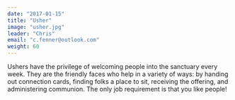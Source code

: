 ```yaml
---
date: "2017-01-15"
title: "Usher"
image: "usher.jpg"
leader: "Chris"
email: "c.fenner@outlook.com"
weight: 60
---
```


Ushers have the privilege of welcoming people into the sanctuary every week. They are the friendly faces who help in a variety of ways: by handing out connection cards, finding folks a place to sit, receiving the offering, and administering communion. The only job requirement is that you like people!


